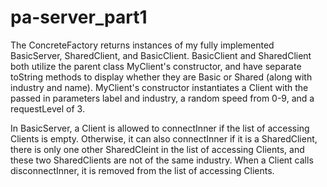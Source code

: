 # pa-server_part1

The ConcreteFactory returns instances of my fully implemented BasicServer, SharedClient, and BasicClient. BasicClient and SharedClient both utilize the parent class MyClient's constructor, and have separate toString methods to display whether they are Basic or Shared (along with industry and name). MyClient's constructor instantiates a Client with the passed in parameters label and industry, a random speed from 0-9, and a requestLevel of 3.

In BasicServer, a Client is allowed to connectInner if the list of accessing Clients is empty. Otherwise, it can also connectInner if it is a SharedClient, there is only one other SharedCleint in the list of accessing Clients, and these two SharedClients are not of the same industry. When a Client calls disconnectInner, it is removed from the list of accessing Clients.
